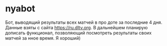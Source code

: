 # nyabot
Бот, выводящий результаты всех матчей в про доте за последние 4 дня. Данные взяты с сайта https://ru.dltv.org. В дальнейшем планирую дописать функционал, позволяющий посмотреть результаты своих матчей за нное время. Я хороший)
